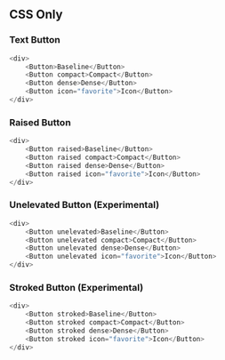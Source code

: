 ## CSS Only

### Text Button

```js
<div>
    <Button>Baseline</Button>
    <Button compact>Compact</Button>
    <Button dense>Dense</Button>
    <Button icon="favorite">Icon</Button>       
</div>
```

### Raised Button

```js
<div>
    <Button raised>Baseline</Button>
    <Button raised compact>Compact</Button>
    <Button raised dense>Dense</Button>
    <Button raised icon="favorite">Icon</Button>       
</div>
```

### Unelevated Button (Experimental)

```js
<div>
    <Button unelevated>Baseline</Button>
    <Button unelevated compact>Compact</Button>
    <Button unelevated dense>Dense</Button>
    <Button unelevated icon="favorite">Icon</Button>       
</div>
```

### Stroked Button (Experimental)

```js
<div>
    <Button stroked>Baseline</Button>
    <Button stroked compact>Compact</Button>
    <Button stroked dense>Dense</Button>
    <Button stroked icon="favorite">Icon</Button>       
</div>
```